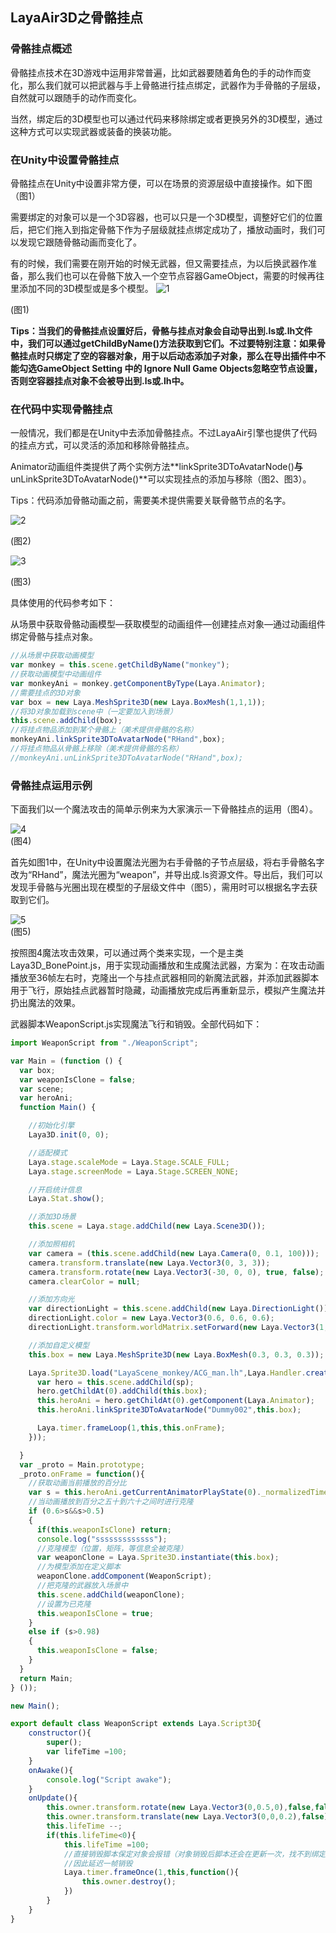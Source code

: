 ## LayaAir3D之骨骼挂点

### 骨骼挂点概述

骨骼挂点技术在3D游戏中运用非常普遍，比如武器要随着角色的手的动作而变化，那么我们就可以把武器与手上骨骼进行挂点绑定，武器作为手骨骼的子层级，自然就可以跟随手的动作而变化。

当然，绑定后的3D模型也可以通过代码来移除绑定或者更换另外的3D模型，通过这种方式可以实现武器或装备的换装功能。

### 在Unity中设置骨骼挂点

骨骼挂点在Unity中设置非常方便，可以在场景的资源层级中直接操作。如下图（图1）

需要绑定的对象可以是一个3D容器，也可以只是一个3D模型，调整好它们的位置后，把它们拖入到指定骨骼下作为子层级就挂点绑定成功了，播放动画时，我们可以发现它跟随骨骼动画而变化了。

有的时候，我们需要在刚开始的时候无武器，但又需要挂点，为以后换武器作准备，那么我们也可以在骨骼下放入一个空节点容器GameObject，需要的时候再往里添加不同的3D模型或是多个模型。
![1](img\1.png)</br>

(图1)

**Tips：当我们的骨骼挂点设置好后，骨骼与挂点对象会自动导出到.ls或.lh文件中，我们可以通过getChildByName()方法获取到它们。不过要特别注意：如果骨骼挂点时只绑定了空的容器对象，用于以后动态添加子对象，那么在导出插件中不能勾选GameObject Setting 中的 Ignore Null Game Objects忽略空节点设置，否则空容器挂点对象不会被导出到.ls或.lh中。**

### 在代码中实现骨骼挂点

一般情况，我们都是在Unity中去添加骨骼挂点。不过LayaAir引擎也提供了代码的挂点方式，可以灵活的添加和移除骨骼挂点。

Animator动画组件类提供了两个实例方法**linkSprite3DToAvatarNode()**与**unLinkSprite3DToAvatarNode()**可以实现挂点的添加与移除（图2、图3）。

Tips：代码添加骨骼动画之前，需要美术提供需要关联骨骼节点的名字。

![2](E:img\2.png)</br>

(图2)

![3](img\3.png)</br>

(图3)

具体使用的代码参考如下：

从场景中获取骨骼动画模型—获取模型的动画组件—创建挂点对象—通过动画组件绑定骨骼与挂点对象。

```javascript
//从场景中获取动画模型
var monkey = this.scene.getChildByName("monkey");
//获取动画模型中动画组件
var monkeyAni = monkey.getComponentByType(Laya.Animator);
//需要挂点的3D对象
var box = new Laya.MeshSprite3D(new Laya.BoxMesh(1,1,1));
//将3D对象加载到scene中（一定要加入到场景）
this.scene.addChild(box);
//将挂点物品添加到某个骨骼上（美术提供骨骼的名称）
monkeyAni.linkSprite3DToAvatarNode("RHand",box);
//将挂点物品从骨骼上移除（美术提供骨骼的名称）
//monkeyAni.unLinkSprite3DToAvatarNode("RHand",box);
```

### 骨骼挂点运用示例

下面我们以一个魔法攻击的简单示例来为大家演示一下骨骼挂点的运用（图4）。

![4](img\4.gif)</br>
(图4)

首先如图1中，在Unity中设置魔法光圈为右手骨骼的子节点层级，将右手骨骼名字改为“RHand”，魔法光圈为“weapon”，并导出成.ls资源文件。导出后，我们可以发现手骨骼与光圈出现在模型的子层级文件中（图5），需用时可以根据名字去获取到它们。

![5](img\5.png)</br>
(图5)

按照图4魔法攻击效果，可以通过两个类来实现，一个是主类Laya3D_BonePoint.js，用于实现动画播放和生成魔法武器，方案为：在攻击动画播放至36帧左右时，克隆出一个与挂点武器相同的新魔法武器，并添加武器脚本用于飞行，原始挂点武器暂时隐藏，动画播放完成后再重新显示，模拟产生魔法并扔出魔法的效果。

武器脚本WeaponScript.js实现魔法飞行和销毁。全部代码如下：

```javascript
import WeaponScript from "./WeaponScript";

var Main = (function () {
  var box;
  var weaponIsClone = false;
  var scene;
  var heroAni;
  function Main() {

    //初始化引擎
    Laya3D.init(0, 0);

    //适配模式
    Laya.stage.scaleMode = Laya.Stage.SCALE_FULL;
    Laya.stage.screenMode = Laya.Stage.SCREEN_NONE;

    //开启统计信息
    Laya.Stat.show();

    //添加3D场景
    this.scene = Laya.stage.addChild(new Laya.Scene3D());

    //添加照相机
    var camera = (this.scene.addChild(new Laya.Camera(0, 0.1, 100)));
    camera.transform.translate(new Laya.Vector3(0, 3, 3));
    camera.transform.rotate(new Laya.Vector3(-30, 0, 0), true, false);
    camera.clearColor = null;

    //添加方向光
    var directionLight = this.scene.addChild(new Laya.DirectionLight());
    directionLight.color = new Laya.Vector3(0.6, 0.6, 0.6);
    directionLight.transform.worldMatrix.setForward(new Laya.Vector3(1, -1, 0));

    //添加自定义模型
    this.box = new Laya.MeshSprite3D(new Laya.BoxMesh(0.3, 0.3, 0.3));

    Laya.Sprite3D.load("LayaScene_monkey/ACG_man.lh",Laya.Handler.create(this,function(sp){
      var hero = this.scene.addChild(sp);
      hero.getChildAt(0).addChild(this.box);
      this.heroAni = hero.getChildAt(0).getComponent(Laya.Animator);
      this.heroAni.linkSprite3DToAvatarNode("Dummy002",this.box);

      Laya.timer.frameLoop(1,this,this.onFrame);
    }));

  }
  var _proto = Main.prototype;
  _proto.onFrame = function(){
    //获取动画当前播放的百分比
    var s = this.heroAni.getCurrentAnimatorPlayState(0)._normalizedTime - Math.floor(this.heroAni.getCurrentAnimatorPlayState(0)._normalizedTime)
    //当动画播放到百分之五十到六十之间时进行克隆
    if (0.6>s&&s>0.5)
    {
      if(this.weaponIsClone) return;
      console.log("sssssssssssss");
      //克隆模型（位置，矩阵，等信息全被克隆）
      var weaponClone = Laya.Sprite3D.instantiate(this.box);
      //为模型添加在定义脚本
      weaponClone.addComponent(WeaponScript);
      //把克隆的武器放入场景中
      this.scene.addChild(weaponClone);
      //设置为已克隆
      this.weaponIsClone = true;
    }
    else if (s>0.98)
    {
      this.weaponIsClone = false;
    }
  }
  return Main;
} ());

new Main();  
```



```javascript
export default class WeaponScript extends Laya.Script3D{
    constructor(){
        super();
        var lifeTime =100;
    }
    onAwake(){
        console.log("Script awake");
    }
    onUpdate(){
        this.owner.transform.rotate(new Laya.Vector3(0,0.5,0),false,false);
        this.owner.transform.translate(new Laya.Vector3(0,0,0.2),false);
        this.lifeTime --;
        if(this.lifeTime<0){
            this.lifeTime =100;
            //直接销毁脚本保定对象会报错（对象销毁后脚本还会在更新一次，找不到绑定对象会错误）
            //因此延迟一帧销毁
            Laya.timer.frameOnce(1,this,function(){
                this.owner.destroy();
            })
        }
    }
}
```
